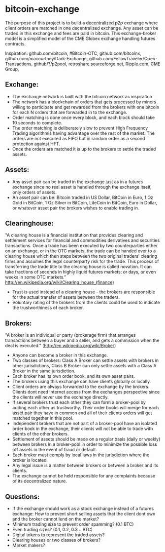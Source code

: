 bitcoin-exchange
================
The purpose of this project is to build a decentralized p2p exchange where client orders 
are matched in one decentralized exchange. Any asset can be traded in this exchange and fees are paid in bitcoin.
This exchange-broker model is a simplified model of the CME Globex exchange handling futures contracts.

Inspiration: github.com/bitcoin, #Bitcoin-OTC, github.com/bitcoinx, github.com/macourtney/Dark-Exchange, github.com/FellowTraveler/Open-Transactions, github/?/p2pool, 
retroshare.sourceforge.net, Ripple.com, CME Group, 


## Exchange:
* The exchange network is built with the bitcoin network as inspiration. 
* The network has a blockchain of orders that gets processed by miners willing to participate and get rewarded 
from the brokers with one bitcoin for each N orders that are forwarded in to the exchange. 
* Order matching is done once every block, and each block should take 10 seconds to complete. 
* The order matching is deliberately slow to prevent High Frequency Trading algorithmis having 
advantage over the rest of the market. The orders are not executed as FIFO but in random order as a second protection 
against HFT. 
* Once the orders are matched it is up to the brokers to settle the traded assets.


## Assets:
* Any asset pair can be traded in the exchange just as in a futures exchange since no real asset 
is handled through the exchange itself, only orders of assets. 
* An asset pair can be: Bitcoin traded in US Dollar, BitCoin in Euro, 1 Oz Gold in BitCoin, 1 Oz Silver in BitCoin, LiteCoin in BitCoin, Euro in Dollar, 
or whatever asset pair the brokers wishes to enable trading in.


## Clearinghouse:
"A clearing house is a financial institution that provides clearing and settlement services for financial and commodities derivatives and securities transactions. 
Once a trade has been executed by two counterparties either on an exchange, or in the OTC markets, the trade can be handed over to a clearing house which then steps between the two original traders' clearing firms and assumes the legal counterparty risk for the trade. This process of transferring the trade title to the clearing house is called novation. It can take fractions of seconds in highly liquid futures markets; or days, or even weeks in some OTC markets."
http://en.wikipedia.org/wiki/Clearing_house_(finance)
* Trust is used instead of a clearing house - the brokers are responsible for the actual transfer of 
assets between the traders. 
* Voluntary rating of the brokers from the clients could be used to indicate the trustworthiness of each broker.


## Brokers:
"A broker is an individual or party (brokerage firm) that arranges transactions between a buyer and a seller, 
and gets a commission when the deal is executed." (http://en.wikipedia.org/wiki/Broker)

* Anyone can become a broker in this exchange.
* Two classes of brokers: Class A Broker can settle assets with brokers in other jurisdictions, Class B Broker can only settle assets with a Class A Broker in the same jurisdiction.
* Each broker has its own order book, and its own asset pairs.
* The brokers using this exchange can have clients globally or locally.
* Client orders are always forwarded to the exchange by the brokers. Clients dont need internet access 
from the exchanges perspective since the clients will never use the exchange directly. 
* If several brokers trust each other they can form a broker-pool by adding each other as trustworthy. Their order books will merge for each asset pair they have in common and all of their clients orders will get matched together in this pool.
* Independent brokers that are not part of a broker-pool have an isolated order book in the exchange, their clients will not be able to trade with clients of the other brokers.
* Settlement of assets should be made on a regular basis (daily or weekly) between brokers in a broker-pool in order to minimize the possible loss off assets in
the event of fraud or default.
* Each broker must comply by local laws in the jurisdiction where the broker is located. 
* Any legal issue is a matter between brokers or between a broker and its clients.
* The exchange cannot be held responsible for any complaints because of its decentralized nature.

## Questions:
* If the exchange should work as a stock exchange instead of a futures exchange: How to prevent short selling assets that the client dont own and the broker cannot lend on the market?
* Minimum trading size to prevent order spamming? (0.1 BTC)
* Even trading sizes? (0.1, 0.2, 0.3 ...BTC)
* Digital tokens to represent the traded assets?
* Clearing houses or two classes of brokers? 
* Market makers?
